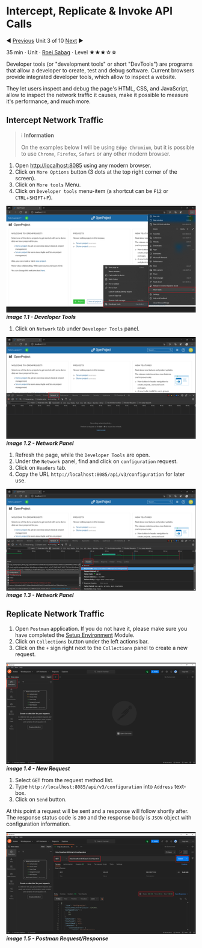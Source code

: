 ﻿# Intercept, Replicate & Invoke API Calls

:arrow_backward: [Previous](./02.CreateRhinoProject.md) Unit 3 of 10 [Next](./04.Test001GetProjectById.md) :arrow_forward:

35 min · Unit · [Roei Sabag](https://www.linkedin.com/in/roei-sabag-247aa18/) · Level ★★★☆☆
  
Developer tools (or "development tools" or short "DevTools") are programs that allow a developer to create, test and debug software. Current browsers provide integrated developer tools, which allow to inspect a website.  

They let users inspect and debug the page's HTML, CSS, and JavaScript, allow to inspect the network traffic it causes, make it possible to measure it's performance, and much more.

## Intercept Network Traffic
  
> :information_source: **Information**
>  
> On the examples below I will be using `Edge Chromium`, but it is possible to use `Chrome`, `Firefox`, `Safari` or any other modern browser.

1. Open [http://localhost:8085](http://localhost:8085) using any modern browser.
2. Click on `More Options` button (3 dots at the top right corner of the screen).
3. Click on `More tools` Menu.
4. Click on `Developer tools` menu-item (a shortcut can be `F12` or `CTRL`+`SHIFT`+`P`).  

![image 1.1 - Developer Tools](./Images/m01u03_1.png)  
_**image 1.1 - Developer Tools**_  

1. Click on `Network` tab under `Developer Tools` panel.  

![image 1.2 - Network Panel](./Images/m01u03_2.png)  
_**image 1.2 - Network Panel**_  

1. Refresh the page, while the `Developer Tools` are open.
2. Under the `Network` panel, find and click on `configuration` request.
3. Click on `Headers` tab.
4. Copy the URL `http://localhost:8085/api/v3/configuration` for later use.

![image 1.3 - Network Panel](./Images/m01u03_3.png)  
_**image 1.3 - Network Panel**_  

## Replicate Network Traffic

1. Open `Postman` application. If you do not have it, please make sure you have completed the [Setup Environment](../Tutorials.SetupEnvironment/00.Module.md) Module.
2. Click on `Collections` button under the left actions bar.
3. Click on the `+` sign right next to the `Collections` panel to create a new request.  

![image 1.4 - New Request](./Images/m01u03_4.png)  
_**image 1.4 - New Request**_  

1. Select `GET` from the request method list.
2. Type `http://localhost:8085/api/v3/configuration` into `Address` text-box.
3. Click on `Send` button.

At this point a request will be sent and a response will follow shortly after. The response status code is `200` and the response body is `JSON` object with configuration information.  

![image 1.5 - Postman Request/Response](./Images/m01u03_5.png)  
_**image 1.5 - Postman Request/Response**_  
